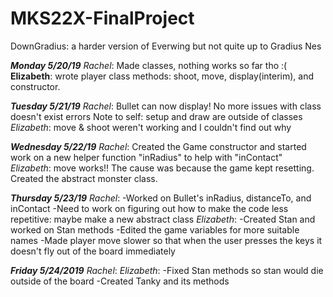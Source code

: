 # MKS22X-FinalProject
DownGradius: a harder version of Everwing but not quite up to Gradius Nes

***Monday 5/20/19***
*Rachel*: Made classes, nothing works so far tho :(
**Elizabeth**: wrote player class methods: shoot, move, display(interim), and constructor.

***Tuesday 5/21/19***
*Rachel*: Bullet can now display! No more issues with class doesn't exist errors
Note to self: setup and draw are outside of classes
*Elizabeth*: move & shoot weren't working and I couldn't find out why

***Wednesday 5/22/19***
*Rachel*: Created the Game constructor and started work on a new helper function "inRadius" to help with "inContact"
*Elizabeth*: move works!! The cause was because the game kept resetting. Created the abstract monster class.

***Thursday 5/23/19***
*Rachel*:
-Worked on Bullet's inRadius, distanceTo, and inContact
-Need to work on figuring out how to make the code less repetitive: maybe make a new abstract class
*Elizabeth*:
-Created Stan and worked on Stan methods
-Edited the game variables for more suitable names
-Made player move slower so that when the user presses the keys it doesn't fly out of the board immediately

***Friday 5/24/2019***
*Rachel*:
*Elizabeth*:
-Fixed Stan methods so stan would die outside of the board
-Created Tanky and its methods
